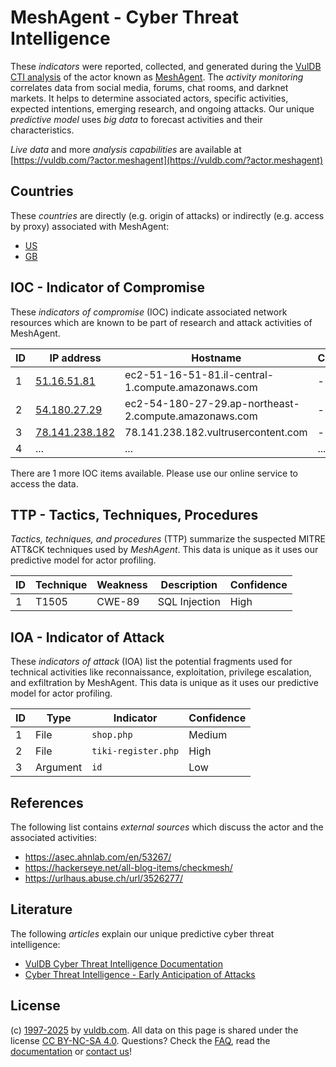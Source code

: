 # MeshAgent - Cyber Threat Intelligence

These _indicators_ were reported, collected, and generated during the [VulDB CTI analysis](https://vuldb.com/?kb.cti) of the actor known as [MeshAgent](https://vuldb.com/?actor.meshagent). The _activity monitoring_ correlates data from social media, forums, chat rooms, and darknet markets. It helps to determine associated actors, specific activities, expected intentions, emerging research, and ongoing attacks. Our unique _predictive model_ uses _big data_ to forecast activities and their characteristics.

_Live data_ and more _analysis capabilities_ are available at [https://vuldb.com/?actor.meshagent](https://vuldb.com/?actor.meshagent)

## Countries

These _countries_ are directly (e.g. origin of attacks) or indirectly (e.g. access by proxy) associated with MeshAgent:

* [US](https://vuldb.com/?country.us)
* [GB](https://vuldb.com/?country.gb)

## IOC - Indicator of Compromise

These _indicators of compromise_ (IOC) indicate associated network resources which are known to be part of research and attack activities of MeshAgent.

ID | IP address | Hostname | Campaign | Confidence
-- | ---------- | -------- | -------- | ----------
1 | [51.16.51.81](https://vuldb.com/?ip.51.16.51.81) | ec2-51-16-51-81.il-central-1.compute.amazonaws.com | - | Medium
2 | [54.180.27.29](https://vuldb.com/?ip.54.180.27.29) | ec2-54-180-27-29.ap-northeast-2.compute.amazonaws.com | - | Medium
3 | [78.141.238.182](https://vuldb.com/?ip.78.141.238.182) | 78.141.238.182.vultrusercontent.com | - | Medium
4 | ... | ... | ... | ...

There are 1 more IOC items available. Please use our online service to access the data.

## TTP - Tactics, Techniques, Procedures

_Tactics, techniques, and procedures_ (TTP) summarize the suspected MITRE ATT&CK techniques used by _MeshAgent_. This data is unique as it uses our predictive model for actor profiling.

ID | Technique | Weakness | Description | Confidence
-- | --------- | -------- | ----------- | ----------
1 | T1505 | CWE-89 | SQL Injection | High

## IOA - Indicator of Attack

These _indicators of attack_ (IOA) list the potential fragments used for technical activities like reconnaissance, exploitation, privilege escalation, and exfiltration by MeshAgent. This data is unique as it uses our predictive model for actor profiling.

ID | Type | Indicator | Confidence
-- | ---- | --------- | ----------
1 | File | `shop.php` | Medium
2 | File | `tiki-register.php` | High
3 | Argument | `id` | Low

## References

The following list contains _external sources_ which discuss the actor and the associated activities:

* https://asec.ahnlab.com/en/53267/
* https://hackerseye.net/all-blog-items/checkmesh/
* https://urlhaus.abuse.ch/url/3526277/

## Literature

The following _articles_ explain our unique predictive cyber threat intelligence:

* [VulDB Cyber Threat Intelligence Documentation](https://vuldb.com/?kb.cti)
* [Cyber Threat Intelligence - Early Anticipation of Attacks](https://www.scip.ch/en/?labs.20201022)

## License

(c) [1997-2025](https://vuldb.com/?kb.changelog) by [vuldb.com](https://vuldb.com/?kb.about). All data on this page is shared under the license [CC BY-NC-SA 4.0](https://creativecommons.org/licenses/by-nc-sa/4.0/). Questions? Check the [FAQ](https://vuldb.com/?kb.faq), read the [documentation](https://vuldb.com/?kb) or [contact us](https://vuldb.com/?contact)!
